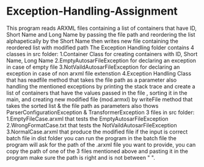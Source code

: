 # Exception-Handling-Assignment
This program reads ARXML files containing a list of containers that have ID, Short Name and Long Name by passing the file path and reordering the list alphapetically by the Short Name then writes new file containing the reordered list with modified path
The Exception Handling folder contains 
4 classes in src folder: 
  1.Container Class for creating containers with ID, Short Name, Long Name 
  2.EmptyAutosarFileException for declaring an exception in case of empty file 
  3.NotVaildAutosarFileException for declaring an exception in case of non arxml file extenstion 
  4.Exception Handling Class that has readfile method that takes the file path as a parameter also handling the mentioned exceptions by printing the stack trace and create a list of containers that have the values passed in the file , sorting it in the main,  and creating new modified file (mod.armxl) by writeFile method that takes the sorted list & the file path as parameters also thows ParserConfigurationException & TransformerException
3 files in src folder: 1.EmptyFileCase.arxml that tests the EmptyAutosarFileException 2.WrongFormatCase.txt that tests the NotVaildAutosarFileException 3.NormalCase.arxml that produce the modified file if the input is correct
batch file in dist folder you can run the program in the batch file the program will ask for the path of the .arxml file you want to provide, you can copy the path of one of the 3 files mentioned above and pasting it in the program make sure the path is right and is not between " ".
